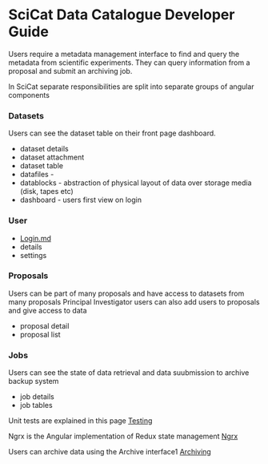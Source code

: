 # SciCat Data Catalogue Developer Guide


Users require a metadata management interface to find and query the metadata from scientific experiments.
They can query information from a proposal and submit an archiving job.

In SciCat separate responsibilities are split into separate groups of angular components

### Datasets

Users can see the dataset table on their front page dashboard.
* dataset details
* dataset attachment 
* dataset table
* datafiles - 
* datablocks - abstraction of physical layout of data over storage media (disk, tapes etc)
* dashboard - users first view on login

### User

* [Login.md](Login.md)
* details
* settings

### Proposals

Users can be part of many proposals and have access to datasets from many proposals
Principal Investigator users can also add users to proposals and give access to data

* proposal detail
* proposal list

### Jobs

Users can see the state of data retrieval and data suubmission to archive backup system
* job details 
* job tables



Unit tests are explained in this page
[Testing](Testing)

Ngrx is the Angular implementation of Redux state management
[Ngrx](Ngrx)

Users can archive data  using the Archive interface1
[Archiving](Archiving)

